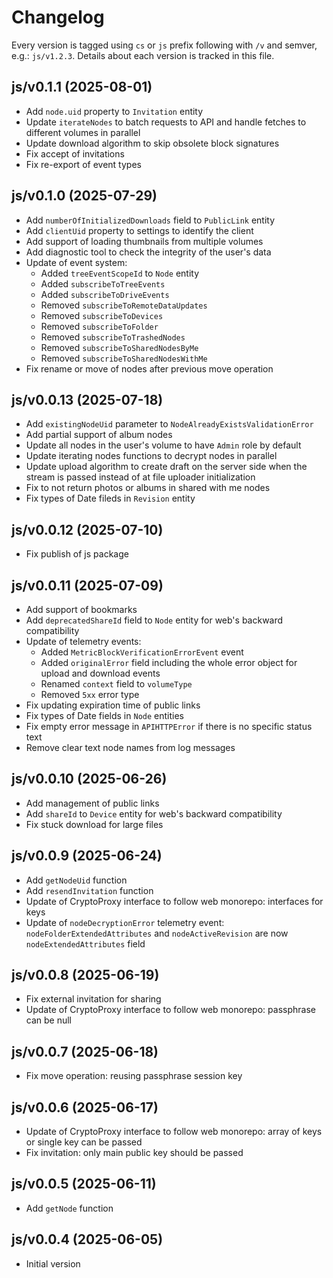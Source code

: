 # Changelog

Every version is tagged using `cs` or `js` prefix following with `/v` and semver, e.g.: `js/v1.2.3`. Details about each version is tracked in this file.

## js/v0.1.1 (2025-08-01)

* Add `node.uid` property to `Invitation` entity
* Update `iterateNodes` to batch requests to API and handle fetches to different volumes in parallel
* Update download algorithm to skip obsolete block signatures
* Fix accept of invitations
* Fix re-export of event types

## js/v0.1.0 (2025-07-29)

* Add `numberOfInitializedDownloads` field to `PublicLink` entity
* Add `clientUid` property to settings to identify the client
* Add support of loading thumbnails from multiple volumes
* Add diagnostic tool to check the integrity of the user's data
* Update of event system:
    * Added `treeEventScopeId` to `Node` entity
    * Added `subscribeToTreeEvents`
    * Added `subscribeToDriveEvents`
    * Removed `subscribeToRemoteDataUpdates`
    * Removed `subscribeToDevices`
    * Removed `subscribeToFolder`
    * Removed `subscribeToTrashedNodes`
    * Removed `subscribeToSharedNodesByMe`
    * Removed `subscribeToSharedNodesWithMe`
* Fix rename or move of nodes after previous move operation

## js/v0.0.13 (2025-07-18)

* Add `existingNodeUid` parameter to `NodeAlreadyExistsValidationError`
* Add partial support of album nodes
* Update all nodes in the user's volume to have `Admin` role by default
* Update iterating nodes functions to decrypt nodes in parallel
* Update upload algorithm to create draft on the server side when the stream is passed instead of at file uploader initialization
* Fix to not return photos or albums in shared with me nodes
* Fix types of Date fileds in `Revision` entity

## js/v0.0.12 (2025-07-10)

* Fix publish of js package

## js/v0.0.11 (2025-07-09)

* Add support of bookmarks
* Add `deprecatedShareId` field to `Node` entity for web's backward compatibility
* Update of telemetry events:
    * Added `MetricBlockVerificationErrorEvent` event
    * Added `originalError` field including the whole error object for upload and download events
    * Renamed `context` field to `volumeType`
    * Removed `5xx` error type
* Fix updating expiration time of public links
* Fix types of Date fields in `Node` entities
* Fix empty error message in `APIHTTPError` if there is no specific status text
* Remove clear text node names from log messages

## js/v0.0.10 (2025-06-26)

* Add management of public links
* Add `shareId` to `Device` entity for web's backward compatibility
* Fix stuck download for large files

## js/v0.0.9 (2025-06-24)

* Add `getNodeUid` function
* Add `resendInvitation` function
* Update of CryptoProxy interface to follow web monorepo: interfaces for keys
* Update of `nodeDecryptionError` telemetry event: `nodeFolderExtendedAttributes` and `nodeActiveRevision` are now `nodeExtendedAttributes` field

## js/v0.0.8 (2025-06-19)

* Fix external invitation for sharing
* Update of CryptoProxy interface to follow web monorepo: passphrase can be null

## js/v0.0.7 (2025-06-18)

* Fix move operation: reusing passphrase session key

## js/v0.0.6 (2025-06-17)

* Update of CryptoProxy interface to follow web monorepo: array of keys or single key can be passed
* Fix invitation: only main public key should be passed

## js/v0.0.5 (2025-06-11)

* Add `getNode` function

## js/v0.0.4 (2025-06-05)

* Initial version
